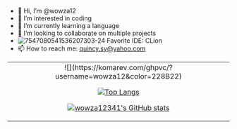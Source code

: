 - 👋 Hi, I’m @wowza12
- 👀 I’m interested in coding
- 🌱 I’m currently learning a language
- 💞️ I’m looking to collaborate on multiple projects
- ![7547080541536207303-24](https://user-images.githubusercontent.com/82714219/115122491-22032e80-9f86-11eb-8c40-67d247574afc.png) Favorite IDE: CLion
- 📫 How to reach me: quincy.sy@yahoo.com

<div align="center">
   <table>
     <tr>
       <td align="center">
![](https://komarev.com/ghpvc/?username=wowza12&color=228B22)
         
[![Top Langs](https://github-readme-stats.vercel.app/api/top-langs/?username=wowza12)](https://github.com/wowza12)

[![wowza12341's GitHub stats](https://github-readme-stats.vercel.app/api?username=wowza12)](https://github.com/wowza12)

<!---
wowza12/wowza12 is a ✨ special ✨ repository because its `README.md` (this file) appears on your GitHub profile.
You can click the Preview link to take a look at your changes.
--->
